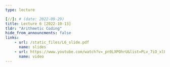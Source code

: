 ```yaml
---
type: lecture

[//]: # (date: 2022-09-29)
title: Lecture 6 [2022-10-13]
tldr: "Arithmetic Coding"
hide_from_announcments: false
links:
    - url: /static_files/L6_slide.pdf 
      name: slides
    - url: https://www.youtube.com/watch?v=_pn9LXPOhrU&list=PLv_7iO_xlL0Jgc35Pqn7XP5VTQ5krLMOl&index=2
      name: video
---
```

[//]: # (    - url: https://stanforddatacompressionclass.github.io/notes/lossless_iid/aep.html)

[//]: # (      name: AEP notes)



